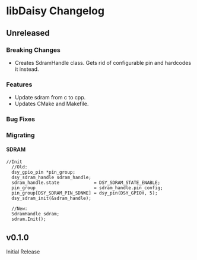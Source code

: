 # libDaisy Changelog

## Unreleased

### Breaking Changes
- Creates SdramHandle class. Gets rid of configurable pin and hardcodes it instead.
### Features
- Update sdram from c to cpp.
- Updates CMake and Makefile.

### Bug Fixes

### Migrating

#### SDRAM
```
//Init
  //Old:
  dsy_gpio_pin *pin_group;
  dsy_sdram_handle sdram_handle;
  sdram_handle.state             = DSY_SDRAM_STATE_ENABLE;
  pin_group                      = sdram_handle.pin_config;
  pin_group[DSY_SDRAM_PIN_SDNWE] = dsy_pin(DSY_GPIOH, 5);
  dsy_sdram_init(&sdram_handle);

  //New:
  SdramHandle sdram;
  sdram.Init();
```


## v0.1.0

Initial Release

